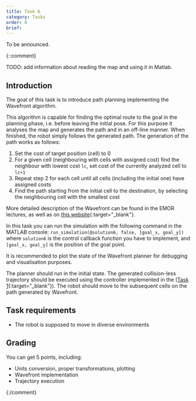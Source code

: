 ```yaml
---
title: Task 6
category: Tasks
order: 6
brief: 
---
```


To be announced.

{::comment}

TODO: add information about reading the map and using it in Matlab.

## Introduction

The goal of this task is to introduce path planning implementing the Wavefront algorithm.

This algorithm is capable for finding the optimal route to the goal in the planning phase, i.e. before leaving the initial pose.
For this purpose it analyses the map and generates the path and in an off-line manner.
When finished, the robot simply follows the generated path. The generation of the path works as follows:

1. Set the cost of target position (cell) to 0
2. For a given cell (neighbouring with cells with assigned cost) find the neighbour with lowest cost `lc`, set cost of the currently analyzed cell to `lc+1`
3. Repeat step 2 for each cell until all cells (including the initial one) have assigned costs
4. Find the path starting from the initial cell to the destination, by selecting the neighbouring cell with the smallest cost

More detailed description of the Wavefront can be found in the EMOR lectures, as well as on [this website](https://www.societyofrobots.com/programming_wavefront.shtml){:target="_blank"}.

In this task you can run the simulation with the following command in the MATLAB console:
`run_simulation(@solution6, false, [goal_x, goal_y])`
where `solution6` is the control callback function you have to implement, and `[goal_x, goal_y]` is the position of the goal point.

It is recommended to plot the state of the Wavefront planner for debugging and visualisation purposes.

The planner should run in the initial state. The generated collision-less trajectory should be executed using the controller implemented in the ([Task 1]({{site.baseurl}}/04_tasks/01_task_1){:target="_blank"}). The robot should move to the subsequent cells on the path generated by Wavefront.

## Task requirements

* The robot is supposed to move in diverse environments

## Grading
You can get 5 points, including:
* Units conversion, proper transformations, plotting
* Wavefront implementation
* Trajectory execution

{:/comment}